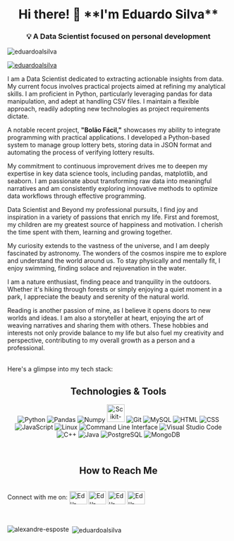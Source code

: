 <h1 align='center'> Hi there! 👋 **I'm Eduardo Silva**</h1>

<h3 align='center'>💡 A Data Scientist focused on personal development </h3>

<p align="left"> <img src="https://komarev.com/ghpvc/?username=eduardoalsilva&label=Profile%20views&color=0e75b6&style=flat" alt="eduardoalsilva" /> </p>

<p align="left"> <a href="https://github.com/ryo-ma/github-profile-trophy"><img src="https://github-profile-trophy.vercel.app/?username=eduardoalsilva" alt="eduardoalsilva" /></a> </p>

<p align='left'> I am a Data Scientist dedicated to extracting actionable insights from data. My current focus involves practical projects aimed at refining my analytical skills. I am proficient in Python, particularly leveraging pandas for data manipulation, and adept at handling CSV files. I maintain a flexible approach, readily adopting new technologies as project requirements dictate.

A notable recent project, **"Bolão Fácil,"** showcases my ability to integrate programming with practical applications. I developed a Python-based system to manage group lottery bets, storing data in JSON format and automating the process of verifying lottery results.

My commitment to continuous improvement drives me to deepen my expertise in key data science tools, including pandas, matplotlib, and seaborn. I am passionate about transforming raw data into meaningful narratives and am consistently exploring innovative methods to optimize data workflows through effective programming.

<p align='left'> Data Scientist and Beyond my professional pursuits, I find joy and inspiration in a variety of passions that enrich my life. First and foremost, my children are my greatest source of happiness and motivation. I cherish the time spent with them, learning and growing together.

My curiosity extends to the vastness of the universe, and I am deeply fascinated by astronomy. The wonders of the cosmos inspire me to explore and understand the world around us. To stay physically and mentally fit, I enjoy swimming, finding solace and rejuvenation in the water.

I am a nature enthusiast, finding peace and tranquility in the outdoors. Whether it's hiking through forests or simply enjoying a quiet moment in a park, I appreciate the beauty and serenity of the natural world.

Reading is another passion of mine, as I believe it opens doors to new worlds and ideas. I am also a storyteller at heart, enjoying the art of weaving narratives and sharing them with others. These hobbies and interests not only provide balance to my life but also fuel my creativity and perspective, contributing to my overall growth as a person and a professional.


<br>
Here's a glimpse into my tech stack:

<h2 align='center'>Technologies & Tools</h2>
<p align="center">
  <img src="https://img.icons8.com/color/48/000000/python.png" alt="Python" title="Python"/>
  <img src="https://img.icons8.com/color/48/000000/pandas.png" alt="Pandas" title="Pandas"/>
  <img src="https://img.icons8.com/color/48/000000/numpy.png" alt="Numpy" title="Numpy"/>
  <img src="https://upload.wikimedia.org/wikipedia/commons/0/05/Scikit_learn_logo_small.svg" alt="Scikit-Learn" title="Scikit-Learn" width="40" height="40"/>
  <img src="https://img.icons8.com/color/48/000000/git.png" alt="Git" title="Git"/>
  <img src="https://img.icons8.com/color/48/000000/mysql.png" alt="MySQL" title="MySQL"/>
  <img src="https://img.icons8.com/color/48/000000/html-5.png" alt="HTML" title="HTML"/>
  <img src="https://img.icons8.com/color/48/000000/css3.png" alt="CSS" title="CSS"/>
  <img src="https://img.icons8.com/color/48/000000/javascript.png" alt="JavaScript" title="JavaScript"/>
  <img src="https://img.icons8.com/color/48/000000/linux.png" alt="Linux" title="Linux"/>
  <img src="https://img.icons8.com/color/48/000000/console.png" alt="Command Line Interface" title="Command Line Interface"/>
  <img src="https://img.icons8.com/color/48/000000/visual-studio-code-2019.png" alt="Visual Studio Code" title="Visual Studio Code"/>
  <img src="https://img.icons8.com/color/48/000000/c-plus-plus-logo.png" alt="C++" title="C++"/>
  <img src="https://img.icons8.com/color/48/000000/java-coffee-cup-logo.png" alt="Java" title="Java"/>
  <img src="https://img.icons8.com/color/48/000000/postgreesql.png" alt="PostgreSQL" title="PostgreSQL"/>
  <img src="https://img.icons8.com/color/48/000000/mongodb.png" alt="MongoDB" title="MongoDB"/>
</p>
<br>

<h2 align='center'>How to Reach Me</h2>
<br>
Connect with me on:
<a href="https://profiles.datawars.io/eduardoalsilva45"> <img align="center" alt="Edu-DataWars" height="30" width="40" src="https://profiles.datawars.io/images/logo-sm.svg" title="DataWars"></a>
<a href="https://www.hackerrank.com/eduardoalsilva45?hr_r=1"> <img align="center" alt="Edu-HackerRank" height="30" width="40" src="https://hrcdn.net/fcore/assets/work/header/hackerrank_logo-21e2867566.svg" title="HackerRank"></a>
<a href="https://www.kaggle.com/eduardosilvaap"> <img align="center" alt="Edu-Kaggle" height="30" width="40" src="https://cdn.jsdelivr.net/gh/devicons/devicon/icons/kaggle/kaggle-original-wordmark.svg" title="Kaggle"></a>
<a href="https://www.linkedin.com/in/eduardo-almeida-da-silva-dev/"> <img align="center" alt="Edu-LinkedIn" height="30" width="40" src="https://cdn.jsdelivr.net/gh/devicons/devicon/icons/linkedin/linkedin-original.svg" title="LinkedIn"></a>
<br><br>

<br>
<p><img align="left" src="https://github-readme-stats.vercel.app/api/top-langs?username=eduardoalsilva&show_icons=true&locale=en&layout=compact" alt="alexandre-esposte" /></p>

<p>&nbsp;<img align="center" src="https://github-readme-stats.vercel.app/api?username=eduardoalsilva&show_icons=true&locale=en" alt="eduardoalsilva" /></p>

